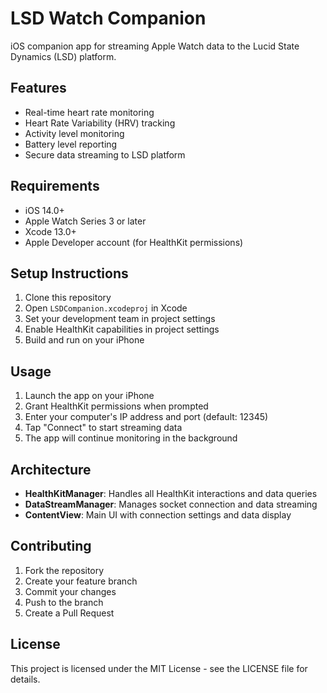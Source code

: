# LSD Watch Companion

iOS companion app for streaming Apple Watch data to the Lucid State Dynamics (LSD) platform.

## Features

- Real-time heart rate monitoring
- Heart Rate Variability (HRV) tracking
- Activity level monitoring
- Battery level reporting
- Secure data streaming to LSD platform

## Requirements

- iOS 14.0+
- Apple Watch Series 3 or later
- Xcode 13.0+
- Apple Developer account (for HealthKit permissions)

## Setup Instructions

1. Clone this repository
2. Open `LSDCompanion.xcodeproj` in Xcode
3. Set your development team in project settings
4. Enable HealthKit capabilities in project settings
5. Build and run on your iPhone

## Usage

1. Launch the app on your iPhone
2. Grant HealthKit permissions when prompted
3. Enter your computer's IP address and port (default: 12345)
4. Tap "Connect" to start streaming data
5. The app will continue monitoring in the background

## Architecture

- **HealthKitManager**: Handles all HealthKit interactions and data queries
- **DataStreamManager**: Manages socket connection and data streaming
- **ContentView**: Main UI with connection settings and data display

## Contributing

1. Fork the repository
2. Create your feature branch
3. Commit your changes
4. Push to the branch
5. Create a Pull Request

## License

This project is licensed under the MIT License - see the LICENSE file for details.